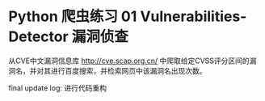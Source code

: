 # Python 爬虫练习 01  Vulnerabilities-Detector 漏洞侦查
从CVE中文漏洞信息库 http://cve.scap.org.cn/ 中爬取给定CVSS评分区间的漏洞名，并对其进行百度搜索，并检索网页中该漏洞名出现次数。

final update log: 进行代码重构
